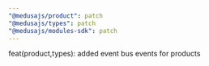 ```yaml
---
"@medusajs/product": patch
"@medusajs/types": patch
"@medusajs/modules-sdk": patch
---
```


feat(product,types): added event bus events for products

